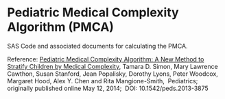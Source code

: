 # Pediatric Medical Complexity Algorithm (PMCA)

SAS Code and associated documents for calculating the PMCA.

Reference: [Pediatric Medical Complexity Algorithm: A New Method to Stratify Children by Medical Complexity](http://pediatrics.aappublications.org/content/early/2014/05/07/peds.2013-3875), Tamara D. Simon, Mary Lawrence Cawthon, Susan Stanford, Jean Popalisky, Dorothy Lyons, Peter Woodcox, Margaret Hood, Alex Y. Chen and Rita Mangione-Smith,  Pediatrics; originally published online May 12, 2014;  DOI: 10.1542/peds.2013-3875
